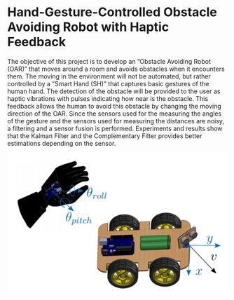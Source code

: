 #  Hand-Gesture-Controlled Obstacle Avoiding Robot with Haptic Feedback
The objective of this project is to develop an ”Obstacle Avoiding Robot (OAR)” that moves around a room and avoids obstacles when it encounters them. The moving in the environment will not be automated, but rather controlled by a ”Smart Hand (SH)” that captures basic gestures of the human hand. The detection of the obstacle will be provided to the user as haptic vibrations with pulses indicating how near is the obstacle. This feedback allows the human to avoid this obstacle by changing the moving direction of the OAR. Since the sensors used for the measuring the angles of the gesture and the sensors used for measuring the distances are noisy, a filtering and a sensor fusion is performed. Experiments and results show that the Kalman Filter and the Complementary Filter provides
better estimations depending on the sensor.

![alt text](https://github.com/ussaema/Hand_Gesture_Controlled_Obstacle_Avoiding_Robot/blob/master/Documentation/overview.jpg?raw=true)
